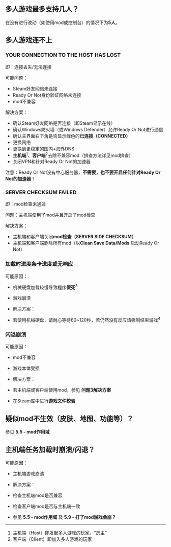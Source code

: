 ## 多人游戏最多支持几人？

在没有进行改动（如使用mod或控制台）的情况下为**5人**。

## 多人游戏连不上

### YOUR CONNECTION TO THE HOST HAS LOST

即：连接丢失/无法连接

可能问题：

* Steam好友网络未连接
* Ready Or Not身份验证网络未连接
* mod不兼容

解决方案：

* 确认Steam好友网络是否连接（即Steam显示在线）
* 确认Windows防火墙（或Windows Defender）允许Ready Or Not进行通信
* 确认主界面右下角是否显示绿色的**已连接（CONNECTED）**
* 更换网络
* 更换到更稳定的国内+海外DNS
* **主机端**<sup>1</sup>、**客户端**<sup>2</sup>去除不兼容mod（排查方法详见mod排查）
* 关闭VPN和针对Ready Or Not的加速器

注意：Ready Or Not没有中心服务器，**不需要，也不要开启任何针对Ready Or Not的加速器**！

### SERVER CHECKSUM FAILED

即：mod检查未通过

问题：主机端使用了mod并且开启了mod检查

解决方案：

* 主机端和客户端关闭**mod检查（SERVER SIDE CHECKSUM）**
* 主机端和客户端删除所有mod（以**Clean Save Data/Mods** 启动Ready Or Not）

### 加载时进度条卡进度或无响应

可能原因：

* 机械硬盘加载较慢导致程序**假死**<sup>3</sup>
* 游戏崩溃

* 解决方案：
* 若使用机械硬盘，请耐心等待60~120秒，若仍然没有反应请强制结束游戏<sup>4</sup>

### 闪退崩溃

可能原因：

* mod不兼容
* 游戏本体受损

* 解决方案：
* 若主机端或客户端使用mod，参见 **问题3解决方案**
* 在Steam库中进行**游戏文件校验**

## 疑似mod不生效（皮肤、地图、功能等）？

参见 **5.5 - mod作用域**

## 主机端任务加载时崩溃/闪退？

可能原因：

* 主机端游戏崩溃

* 解决方案：
* 检查主机端mod是否兼容
* 检查客户端mod是否与主机端一致
* 参见 **5.5 - mod作用域** 及 **5.9 - 打了mod游戏会崩？**

---

1. 主机端（Host）即发起多人游戏的玩家，“房主”
2. 客户端（Client）即加入多人游戏的玩家